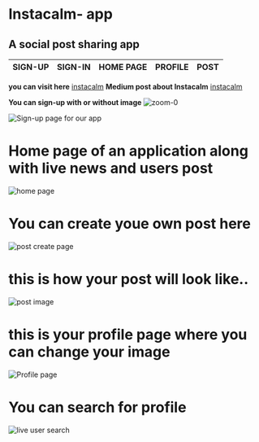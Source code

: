 
# Instacalm- app

## A social post sharing app

| SIGN-UP |  SIGN-IN | HOME PAGE | PROFILE | POST |
| --- | --- | --- | --- | --- |

**you can visit here** [instacalm](https://instacalm-app.vercel.app)
**Medium post about Instacalm** [instacalm](https://medium.com/@ahmedshaf02/share-your-post-here-on-instacalm-4c4d99ec738f)
 
 **You can sign-up with or without image**
 ![zoom-0](https://user-images.githubusercontent.com/59289789/89711236-d059cd00-d93d-11ea-8adb-168e68136f53.gif)

 
![Sign-up page for our app](https://firebasestorage.googleapis.com/v0/b/fir-login-react-66d68.appspot.com/o/images%2Finstacalm%201.PNG?alt=media&token=d12f9dbf-9689-4e78-8e9d-b9c9798f47bd)



# Home page of an application along with live news and users post
![home page](https://firebasestorage.googleapis.com/v0/b/fir-login-react-66d68.appspot.com/o/images%2Finstacalm6.PNG?alt=media&token=92899ee2-c310-4482-ad88-e3babc6a509c)

# You can create youe own post here
![post create page](https://firebasestorage.googleapis.com/v0/b/fir-login-react-66d68.appspot.com/o/images%2Fhome%20page.PNG?alt=media&token=47b235b2-1870-400e-839e-654cc32ec8b6)

# this is how your post will look like..
![post image ](https://firebasestorage.googleapis.com/v0/b/fir-login-react-66d68.appspot.com/o/images%2Finstacalm%202.PNG?alt=media&token=735ae9b7-0c30-4d12-adf5-beb93299b53b%22)
# this is your profile page where you can change your image

![Profile page](https://firebasestorage.googleapis.com/v0/b/fir-login-react-66d68.appspot.com/o/images%2Finstacalm%208.PNG?alt=media&token=5b4978c4-b1b2-4eaa-8f0d-baafb9fbaabe)


# You can search for profile 

![live user search ](https://firebasestorage.googleapis.com/v0/b/fir-login-react-66d68.appspot.com/o/images%2Finstacalm10.PNG?alt=media&token=43640ed1-ca1d-4ef8-a006-e1976ca305a8)


